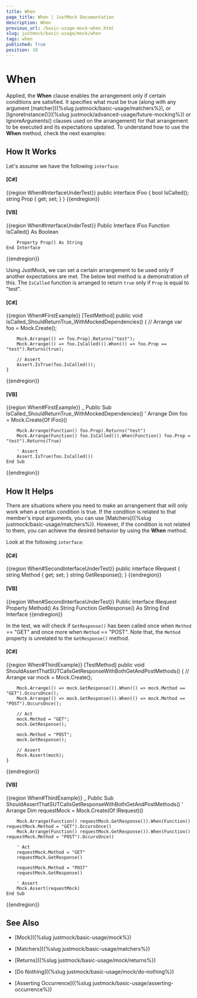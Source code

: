 ```yaml
---
title: When
page_title: When | JustMock Documentation
description: When
previous_url: /basic-usage-mock-when.html
slug: justmock/basic-usage/mock/when
tags: when
published: True
position: 10
---
```


# When

Applied, the __When__ clause enables the arrangement only if certain conditions are satisfied. It specifies what must be true (along with any argument [matcher]({%slug justmock/basic-usage/matchers%}), or [IgnoreInstance()]({%slug justmock/advanced-usage/future-mocking%}) or IgnoreArguments() clauses used on the arrangement) for that arrangement to be executed and its expectations updated.
To understand how to use the __When__ method, check the next examples:

## How It Works
Let's assume we have the following `interface`:

  #### __[C#]__

  {{region When#InterfaceUnderTest}}
    public interface IFoo
    {
        bool IsCalled();
        string Prop { get; set; }
    }
  {{endregion}}

  #### __[VB]__

  {{region When#InterfaceUnderTest}}
    Public Interface IFoo
        Function IsCalled() As Boolean

        Property Prop() As String
    End Interface
  {{endregion}}

Using JustMock, we can set a certain arrangement to be used only if another expectations are met. The below test method is a demonstration of this. The `IsCalled` function is arranged to return `true` only if `Prop` is equal to "test".

  #### __[C#]__

  {{region When#FirstExample}}
    [TestMethod]
    public void IsCalled_ShouldReturnTrue_WithMockedDependencies()
    {
        // Arrange
        var foo = Mock.Create<IFoo>();

        Mock.Arrange(() => foo.Prop).Returns("test");
        Mock.Arrange(() => foo.IsCalled()).When(() => foo.Prop == "test").Returns(true);

        // Assert
        Assert.IsTrue(foo.IsCalled());
    }
  {{endregion}}

  #### __[VB]__

  {{region When#FirstExample}}
    <TestMethod> _
    Public Sub IsCalled_ShouldReturnTrue_WithMockedDependencies()
        ' Arrange
        Dim foo = Mock.Create(Of IFoo)()

        Mock.Arrange(Function() foo.Prop).Returns("test")
        Mock.Arrange(Function() foo.IsCalled()).When(Function() foo.Prop = "test").Returns(True)

        ' Assert
        Assert.IsTrue(foo.IsCalled())
    End Sub
  {{endregion}}


## How It Helps

There are situations where you need to make an arrangement that will only work when a certain condition is true. If the condition is related to that member's input arguments, you can use [Matchers]({%slug justmock/basic-usage/matchers%}). However, if the condition is not related to them, you can achieve the desired behavior by using the __When__ method.

Look at the following `interface`:

  #### __[C#]__

  {{region When#SecondInterfaceUnderTest}}
    public interface IRequest
    {
        string Method { get; set; }
        string GetResponse();
    }
  {{endregion}}

  #### __[VB]__

  {{region When#SecondInterfaceUnderTest}}
    Public Interface IRequest
        Property Method() As String
        Function GetResponse() As String
    End Interface
  {{endregion}}

In the test, we will check if `GetResponse()` has been called once when `Method` == "GET" and once more when `Method` == "POST". Note that, the `Method` property is unrelated to the `GetResponse()` method.

  #### __[C#]__

  {{region When#ThirdExample}}
    [TestMethod]
    public void ShouldAssertThatSUTCallsGetResponseWithBothGetAndPostMethods()
    {
        // Arrange
        var mock = Mock.Create<IRequest>();

        Mock.Arrange(() => mock.GetResponse()).When(() => mock.Method == "GET").OccursOnce();
        Mock.Arrange(() => mock.GetResponse()).When(() => mock.Method == "POST").OccursOnce();

        // Act
        mock.Method = "GET";
        mock.GetResponse();

        mock.Method = "POST";
        mock.GetResponse();

        // Assert
        Mock.Assert(mock);
    }
  {{endregion}}

  #### __[VB]__

  {{region When#ThirdExample}}
    <TestMethod> _
    Public Sub ShouldAssertThatSUTCallsGetResponseWithBothGetAndPostMethods()
        ' Arrange
        Dim requestMock = Mock.Create(Of IRequest)()

        Mock.Arrange(Function() requestMock.GetResponse()).When(Function() requestMock.Method = "GET").OccursOnce()
        Mock.Arrange(Function() requestMock.GetResponse()).When(Function() requestMock.Method = "POST").OccursOnce()

        ' Act
        requestMock.Method = "GET"
        requestMock.GetResponse()

        requestMock.Method = "POST"
        requestMock.GetResponse()

        ' Assert
        Mock.Assert(requestMock)
    End Sub
  {{endregion}}


## See Also


 * [Mock]({%slug justmock/basic-usage/mock%})

 * [Matchers]({%slug justmock/basic-usage/matchers%})

 * [Returns]({%slug justmock/basic-usage/mock/returns%})

 * [Do Nothing]({%slug justmock/basic-usage/mock/do-nothing%})

 * [Asserting Occurrence]({%slug justmock/basic-usage/asserting-occurrence%})
